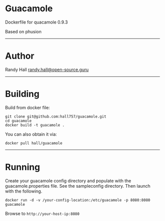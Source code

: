 Guacamole
====

Dockerfile for quacamole 0.9.3

Based on phusion

---
Author
===

Randy Hall <randy.hall@open-source.guru>

---
Building
===

Build from docker file:

```
git clone git@github.com:hall757/guacamole.git
cd guacamole
docker build -t guacamole . 
```

You can also obtain it via:  

```
docker pull hall/guacamole
```

---
Running
===

Create your guacamole config directory and populate with the guacamole.properties file.
See the sampleconfig directory.  Then launch with the following.

```
docker run -d -v /your-config-location:/etc/guacamole -p 8080:8080 guacamole
```

Browse to ```http://your-host-ip:8080```

